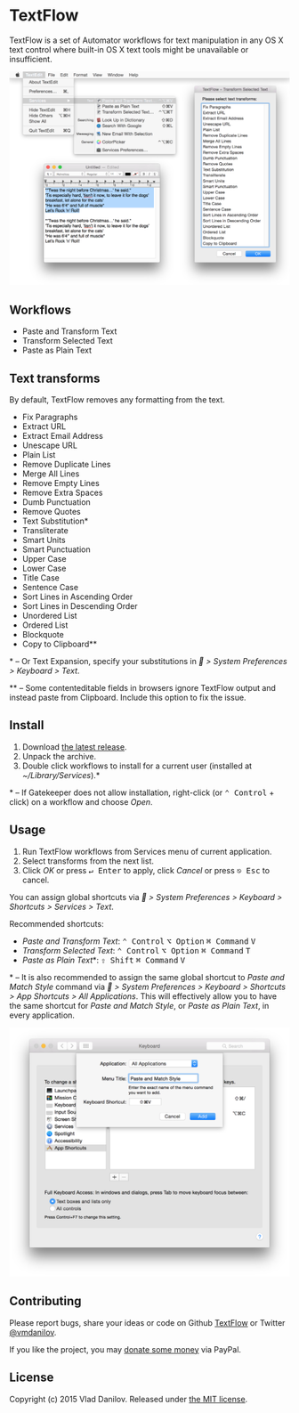 # TextFlow

TextFlow is a set of Automator workflows for text manipulation in any OS X text control where built-in OS X text tools might be unavailable or insufficient.

<img src="screenshots/screenshot-textflow.png" alt="Screenshot of TextFlow" width="935">

## Workflows

- Paste and Transform Text
- Transform Selected Text
- Paste as Plain Text

## Text transforms

By default, TextFlow removes any formatting from the text.

- Fix Paragraphs
- Extract URL
- Extract Email Address
- Unescape URL
- Plain List
- Remove Duplicate Lines
- Merge All Lines
- Remove Empty Lines
- Remove Extra Spaces
- Dumb Punctuation
- Remove Quotes
- Text Substitution\*
- Transliterate
- Smart Units
- Smart Punctuation
- Upper Case
- Lower Case
- Title Case
- Sentence Case
- Sort Lines in Ascending Order
- Sort Lines in Descending Order
- Unordered List
- Ordered List
- Blockquote
- Copy to Clipboard\*\*

\* – Or Text Expansion, specify your substitutions in * > System Preferences > Keyboard > Text*.

\*\* – Some contenteditable fields in browsers ignore TextFlow output and instead paste from Clipboard. Include this option to fix the issue.

## Install

1. Download [the latest release](https://github.com/vmdanilov/TextFlow/archive/master.zip).
2. Unpack the archive.
3. Double click workflows to install for a current user (installed at *~/Library/Services*).\*

\* – If Gatekeeper does not allow installation, right-click (or <kbd>⌃ Control</kbd> + click) on a workflow and choose *Open*.

## Usage

1. Run TextFlow workflows from Services menu of current application.
2. Select transforms from the next list.
3. Click *OK* or press <kbd>↵ Enter</kbd> to apply, click *Cancel* or press <kbd>⎋ Esc</kbd> to cancel.

You can assign global shortcuts via * > System Preferences > Keyboard > Shortcuts > Services > Text*.

Recommended shortcuts:

- *Paste and Transform Text*: <kbd>⌃ Control</kbd> <kbd>⌥ Option</kbd> <kbd>⌘ Command</kbd> <kbd>V</kbd>
- *Transform Selected Text*: <kbd>⌃ Control</kbd> <kbd>⌥ Option</kbd> <kbd>⌘ Command</kbd> <kbd>T</kbd>
- *Paste as Plain Text*\*: <kbd>⇧ Shift</kbd> <kbd>⌘ Command</kbd> <kbd>V</kbd>

\* – It is also recommended to assign the same global shortcut to *Paste and Match Style* command via * > System Preferences > Keyboard > Shortcuts > App Shortcuts > All Applications*. This will effectively allow you to have the same shortcut for *Paste and Match Style*, or *Paste as Plain Text*, in every application.

<img src="screenshots/screenshot-paste-and-match-style-shortcut.png" alt="Screenshot of assigning Paste and Match Style shortcut for all Apps" width="780">

## Contributing

Please report bugs, share your ideas or code on Github [TextFlow](https://github.com/vmdanilov/TextFlow) or Twitter [@vmdanilov](https://twitter.com/vmdanilov).

If you like the project, you may [donate some money](https://www.paypal.com/cgi-bin/webscr?cmd=_s-xclick&hosted_button_id=9P6XZDBV7UJKE) via PayPal.

## License

Copyright (c) 2015 Vlad Danilov. Released under [the MIT license](LICENSE.md).
